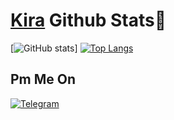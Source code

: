 # [Kira](https://github.com/L0rdK1r422) Github Stats👾 
[![GitHub stats](https://github-readme-stats.vercel.app/api?username=L0rdK1r422&show_icons=true&theme=red)]
[![Top Langs](https://github-readme-stats.vercel.app/api/top-langs/?username=L0rdK1r422&layout=compact&theme=dark)](https://github.com/L0rdK1r422/github-readme-stats)
## Pm Me On
<p align="center"> 


<a href="https://t.me/zedkid69"><img title="Telegram" src="https://img.shields.io/badge/-Telegram-blue"></a>
</p>
